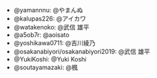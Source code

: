 * @yamannnu: @やまんぬ
* @kalupas226: @アイカワ
* @watakenoko: @武信 雄平
* @a5ob7r: @aoisato
* @yoshikawa0711: @吉川綾乃
* @osakanabiyori/osakanabiyori2019: @武信 雄平
* @YukiKoshi: @Yuki Koshi
* @soutayamazaki: @楓
